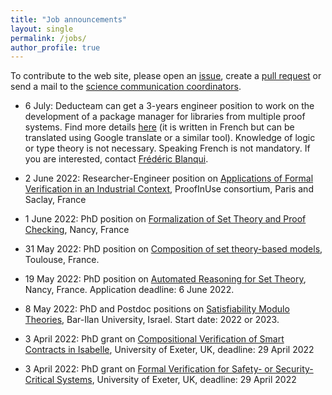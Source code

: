 ```yaml
---
title: "Job announcements"
layout: single
permalink: /jobs/
author_profile: true
---
```


To contribute to the web site, please open an [issue](https://github.com/EuroProofNet/europroofnet.github.io/issues), create a [pull request](https://github.com/EuroProofNet/europroofnet.github.io) or send a mail to the [science communication coordinators](../contact).

- 6 July: Deducteam can get a 3-years engineer position to work on the development of a package manager for libraries from multiple proof systems. Find more details [here](http://files.inria.fr/blanqui/musprom.pdf) (it is written in French but can be translated using Google translate or a similar tool). Knowledge of logic or type theory is not necessary. Speaking French is not mandatory. If you are interested, contact [Frédéric Blanqui](https://blanqui.gitlabpages.inria.fr/).

- 2 June 2022: Researcher-Engineer position on [Applications of Formal Verification in an Industrial Context](https://recrutement.inria.fr/public/classic/fr/offres/2022-05025), ProofInUse consortium, Paris and Saclay, France

- 1 June 2022: PhD position on [Formalization of Set Theory and Proof Checking](https://jobs.inria.fr/public/classic/fr/offres/2022-04909), Nancy, France

- 31 May 2022: PhD position on [Composition of set theory-based models](https://bodeveix.github.io/icspa.pdf), Toulouse, France.

- 19 May 2022: PhD position on [Automated Reasoning for Set Theory](https://jobs.inria.fr/public/classic/fr/offres/2022-04898), Nancy, France. Application deadline: 6 June 2022.

- 8 May 2022: PhD and Postdoc positions on [Satisfiability Modulo Theories](https://u.cs.biu.ac.il/~zoharyo1/jobs.txt), Bar-Ilan University, Israel. Start date: 2022 or 2023.

- 3 April 2022: PhD grant on [Compositional Verification of Smart Contracts in Isabelle](https://www.exeter.ac.uk/study/funding/award/?id=4326), University of Exeter, UK, deadline: 29 April 2022

- 3 April 2022: PhD grant on [Formal Verification for Safety- or Security-Critical Systems](https://www.exeter.ac.uk/study/funding/award/?id=4328), University of Exeter, UK, deadline: 29 April 2022
